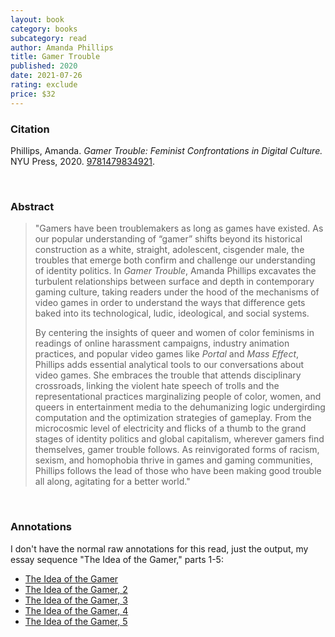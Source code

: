 ```yaml
---
layout: book
category: books
subcategory: read
author: Amanda Phillips
title: Gamer Trouble
published: 2020
date: 2021-07-26
rating: exclude
price: $32
---
```


### Citation

Phillips, Amanda. *Gamer Trouble: Feminist Confrontations in Digital Culture.* NYU Press, 2020. [9781479834921](https://nyupress.org/9781479834921/gamer-trouble/).

<br>

### Abstract

> "Gamers have been troublemakers as long as games have existed. As our popular understanding of “gamer” shifts beyond its historical construction as a white, straight, adolescent, cisgender male, the troubles that emerge both confirm and challenge our understanding of identity politics. In _Gamer Trouble_, Amanda Phillips excavates the turbulent relationships between surface and depth in contemporary gaming culture, taking readers under the hood of the mechanisms of video games in order to understand the ways that difference gets baked into its technological, ludic, ideological, and social systems.  
>
> By centering the insights of queer and women of color feminisms in readings of online harassment campaigns, industry animation practices, and popular video games like _Portal_ and _Mass Effect_, Phillips adds essential analytical tools to our conversations about video games. She embraces the trouble that attends disciplinary crossroads, linking the violent hate speech of trolls and the representational practices marginalizing people of color, women, and queers in entertainment media to the dehumanizing logic undergirding computation and the optimization strategies of gameplay. From the microcosmic level of electricity and flicks of a thumb to the grand stages of identity politics and global capitalism, wherever gamers find themselves, gamer trouble follows. As reinvigorated forms of racism, sexism, and homophobia thrive in games and gaming communities, Phillips follows the lead of those who have been making good trouble all along, agitating for a better world."

<br>

### Annotations

I don't have the normal raw annotations for this read, just the output, my essay sequence "The Idea of the Gamer," parts 1-5:

* [The Idea of the Gamer](/2021/03/25/idea-of-gamer/)
* [The Idea of the Gamer, 2](/2021/04/28/idea-of-gamer-2/)
* [The Idea of the Gamer, 3](/2021/05/30/idea-of-gamer-3/)
* [The Idea of the Gamer, 4](/2021/07/01/idea-of-gamer-4/)
* [The Idea of the Gamer, 5](/2021/07/26/idea-of-gamer-5/)
